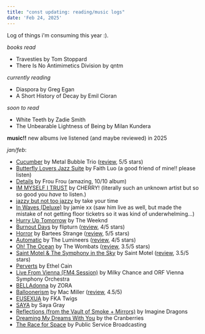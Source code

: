 ```yaml
---
title: "const updating: reading/music logs"
date: 'Feb 24, 2025'
---
```


Log of things i'm consuming this year :). 

*books read*
- Travesties by Tom Stoppard
- There Is No Antimimetics Division by qntm

*currently reading*
- Diaspora by Greg Egan
- A Short History of Decay by Emil Cioran

*soon to read*
- White Teeth by Zadie Smith
- The Unbearable Lightness of Being by Milan Kundera


**music!!**
new albums ive listened (and maybe reviewed) in 2025

*jan/feb*:
- [Cucumber](https://open.spotify.com/album/3s6TEe6XNtl4zrgmfN2G4y?si=wReYoUwWR0emSGd1ktsmfQ) by Metal Bubble Trio ([review](https://musicboard.app/clairebookworm/review/album/love-please-don-t-be-long/metal-bubble-trio/), 5/5 stars)
- [Butterfly Lovers Jazz Suite](https://open.spotify.com/album/6F47mg1wAdWrAes2b6Srhs?si=ksbKZ2SWTkSYqxFD_q_sQA) by Faith Luo (a good friend of mine!! please listen)
- [Details](https://open.spotify.com/album/7rwh9WVOm4JGKAbh1xlvPc?si=bO2gkFrpQ_O5wl2IP_Zr6g) by Frou Frou (amazing, 10/10 album)
- [IM MYSELF I TRUST](https://open.spotify.com/album/71Of8RpSY6GnXAjbyPAq3j?si=T7FohD7fQ4ipF2eUSW2YQA) by CHERRY! (literally such an unknown artist but so so good you *have* to listen.)
- [jazzy but not too jazzy](https://open.spotify.com/album/7ah4nkw82m0ngQwPKrgHUc?si=G-unCVRHTdy5clAjhdQ3mA) by take your time
- [In Waves (Deluxe)](https://open.spotify.com/album/2XgZQ0IFRwZcqsk6RWReKS?si=pCfZf6-_Rm-DxpE9VmzXHQ) by jamie xx (saw him live as well, but made the mistake of not getting floor ticketrs so it was kind of underwhelming...)
- [Hurry Up Tomorrow](https://open.spotify.com/album/3OxfaVgvTxUTy7276t7SPU?si=iJ_w3Vw4SRCMoqtAOP-d9g) by The Weeknd
- [Burnout Days](https://open.spotify.com/album/55d55SbCCo7jCmBFvCvDBC?si=9deb600e0cfd42cd) by flipturn ([review](https://musicboard.app/clairebookworm/review/album/burnout-days/flipturn/), 4/5 stars)
- [Horror](https://open.spotify.com/album/63PDPkOtqUzHu8qNolREp8?si=fbc267addcf94a0b) by Bartees Strange ([review](https://musicboard.app/clairebookworm/review/album/horror/bartees-strange/), 5/5 stars)
- [Automatic](https://open.spotify.com/album/5WMQEzS5EBCPU5IYKSY7BM?si=1_bqEfgjTxefZphIJo3MTA) by The Lumineers ([review](https://musicboard.app/clairebookworm/review/album/automatic/the-lumineers/), 4/5 stars)
- [Oh! The Ocean](https://open.spotify.com/album/7jilN3HePAwS9COlqpSRR3?si=24ab5979e3b845b1) by The Wombats ([review](https://musicboard.app/clairebookworm/review/album/oh-the-ocean/the-wombats/), 3.5/5 stars)
- [Saint Motel & The Symphony in the Sky](https://open.spotify.com/album/7gVcYqFmfM8s0zA8ND7JWa?si=b69fd66c0acc4cb8) by Saint Motel ([review](https://musicboard.app/clairebookworm/review/album/saint-motel-the-symphony-in-the-sky/saint-motel/), 3.5/5 stars)
- [Perverts](https://open.spotify.com/album/3kZk3M80kQTJus45lgRKyv?si=Ib1vYlnsSvy4g9uZlZmxCg) by Ethel Cain
- [Live From Vienna (FM4 Session)](https://open.spotify.com/album/4QJIzstKMTo2j1slm8HYlg?si=KHrN5poGRSWpZDDuPk_nng) by Milky Chance and ORF Vienna Symphony Orchestra
- [BELLAdonna](https://open.spotify.com/album/2NoSej764GeW9IZpVoV54B?si=vaQR4riLQyaxXloSfW_-dA) by ZORA
- [Balloonerism](https://open.spotify.com/album/2ANFIaCb53iam0MBkFFoxY?si=qCEoKVVYQZWSTobdOEPnOw) by Mac Miller ([review](https://musicboard.app/clairebookworm/review/album/balloonerism-2/mac-miller/), 4.5/5)
- [EUSEXUA](https://open.spotify.com/album/3o1TOhMkU5FFMSJMDhXfdF?si=bVhKXkuPR9-qgQ9NRJkwxg) by FKA Twigs
- [SAYA](https://open.spotify.com/album/4w5yIvQJ8vlxDnMyN8A8qE?si=srKpMXWYQReSbGuhLgxTmg) by Saya Gray
- [Reflections (from the Vault of Smoke + Mirrors)](https://open.spotify.com/album/5IBigZKJt8uffeMjKw5uEl?si=vV5Cf-kKRzix7WgfTCK8ZQ) by Imagine Dragons
- [Dreaming My Dreams With You](https://open.spotify.com/album/4ftBEHJfbJz1awnWnhztdl?si=veUPWTs3TeSIbzwAkJ9UNA) by the Cranberries
- [The Race for Space](https://open.spotify.com/album/10QhRYxVBuSFgC5mjulTgO?si=JNRJS109QImT0BnWMzescQ) by Public Service Broadcasting